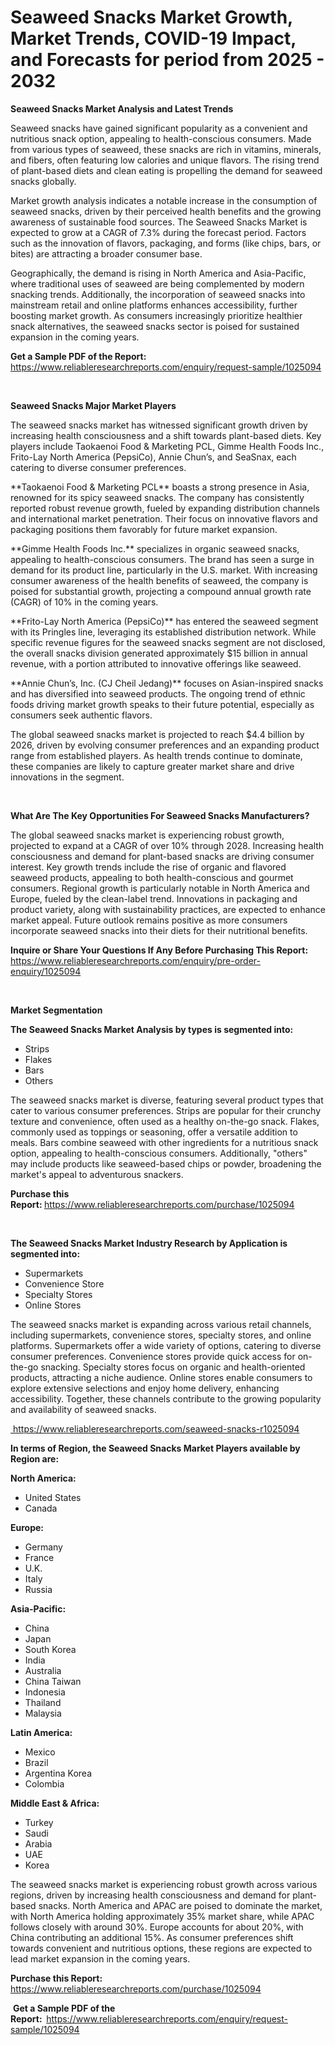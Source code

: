 <p><h1>Seaweed Snacks Market Growth, Market Trends, COVID-19 Impact, and Forecasts for period from 2025 - 2032</h1></p><p><strong>Seaweed Snacks Market Analysis and Latest Trends</strong></p>
<p><p>Seaweed snacks have gained significant popularity as a convenient and nutritious snack option, appealing to health-conscious consumers. Made from various types of seaweed, these snacks are rich in vitamins, minerals, and fibers, often featuring low calories and unique flavors. The rising trend of plant-based diets and clean eating is propelling the demand for seaweed snacks globally.</p><p>Market growth analysis indicates a notable increase in the consumption of seaweed snacks, driven by their perceived health benefits and the growing awareness of sustainable food sources. The Seaweed Snacks Market is expected to grow at a CAGR of 7.3% during the forecast period. Factors such as the innovation of flavors, packaging, and forms (like chips, bars, or bites) are attracting a broader consumer base.</p><p>Geographically, the demand is rising in North America and Asia-Pacific, where traditional uses of seaweed are being complemented by modern snacking trends. Additionally, the incorporation of seaweed snacks into mainstream retail and online platforms enhances accessibility, further boosting market growth. As consumers increasingly prioritize healthier snack alternatives, the seaweed snacks sector is poised for sustained expansion in the coming years.</p></p>
<p><strong>Get a Sample PDF of the Report:&nbsp;</strong> <a href="https://www.reliableresearchreports.com/enquiry/request-sample/1025094?utm_campaign=3108&utm_medium=2&utm_source=Github&utm_content=ia&utm_term=18042025&utm_id=seaweed-snacks">https://www.reliableresearchreports.com/enquiry/request-sample/1025094</a></p>
<p>&nbsp;</p>
<p><strong>Seaweed Snacks Major Market Players</strong></p>
<p><p>The seaweed snacks market has witnessed significant growth driven by increasing health consciousness and a shift towards plant-based diets. Key players include Taokaenoi Food & Marketing PCL, Gimme Health Foods Inc., Frito-Lay North America (PepsiCo), Annie Chun’s, and SeaSnax, each catering to diverse consumer preferences.</p><p>**Taokaenoi Food & Marketing PCL** boasts a strong presence in Asia, renowned for its spicy seaweed snacks. The company has consistently reported robust revenue growth, fueled by expanding distribution channels and international market penetration. Their focus on innovative flavors and packaging positions them favorably for future market expansion.</p><p>**Gimme Health Foods Inc.** specializes in organic seaweed snacks, appealing to health-conscious consumers. The brand has seen a surge in demand for its product line, particularly in the U.S. market. With increasing consumer awareness of the health benefits of seaweed, the company is poised for substantial growth, projecting a compound annual growth rate (CAGR) of 10% in the coming years.</p><p>**Frito-Lay North America (PepsiCo)** has entered the seaweed segment with its Pringles line, leveraging its established distribution network. While specific revenue figures for the seaweed snacks segment are not disclosed, the overall snacks division generated approximately $15 billion in annual revenue, with a portion attributed to innovative offerings like seaweed.</p><p>**Annie Chun’s, Inc. (CJ Cheil Jedang)** focuses on Asian-inspired snacks and has diversified into seaweed products. The ongoing trend of ethnic foods driving market growth speaks to their future potential, especially as consumers seek authentic flavors.</p><p>The global seaweed snacks market is projected to reach $4.4 billion by 2026, driven by evolving consumer preferences and an expanding product range from established players. As health trends continue to dominate, these companies are likely to capture greater market share and drive innovations in the segment.</p></p>
<p>&nbsp;</p>
<p><strong>What Are The Key Opportunities For Seaweed Snacks Manufacturers?</strong></p>
<p><p>The global seaweed snacks market is experiencing robust growth, projected to expand at a CAGR of over 10% through 2028. Increasing health consciousness and demand for plant-based snacks are driving consumer interest. Key growth trends include the rise of organic and flavored seaweed products, appealing to both health-conscious and gourmet consumers. Regional growth is particularly notable in North America and Europe, fueled by the clean-label trend. Innovations in packaging and product variety, along with sustainability practices, are expected to enhance market appeal. Future outlook remains positive as more consumers incorporate seaweed snacks into their diets for their nutritional benefits.</p></p>
<p><strong>Inquire or Share Your Questions If Any Before Purchasing This Report:</strong> <a href="https://www.reliableresearchreports.com/enquiry/pre-order-enquiry/1025094?utm_campaign=3108&utm_medium=2&utm_source=Github&utm_content=ia&utm_term=18042025&utm_id=seaweed-snacks">https://www.reliableresearchreports.com/enquiry/pre-order-enquiry/1025094</a></p>
<p>&nbsp;</p>
<p><strong>Market Segmentation</strong></p>
<p><strong>The Seaweed Snacks Market Analysis by types is segmented into:</strong></p>
<p><ul><li>Strips</li><li>Flakes</li><li>Bars</li><li>Others</li></ul></p>
<p><p>The seaweed snacks market is diverse, featuring several product types that cater to various consumer preferences. Strips are popular for their crunchy texture and convenience, often used as a healthy on-the-go snack. Flakes, commonly used as toppings or seasoning, offer a versatile addition to meals. Bars combine seaweed with other ingredients for a nutritious snack option, appealing to health-conscious consumers. Additionally, "others" may include products like seaweed-based chips or powder, broadening the market's appeal to adventurous snackers.</p></p>
<p><strong>Purchase this Report:&nbsp;</strong><a href="https://www.reliableresearchreports.com/purchase/1025094?utm_campaign=3108&utm_medium=2&utm_source=Github&utm_content=ia&utm_term=18042025&utm_id=seaweed-snacks">https://www.reliableresearchreports.com/purchase/1025094</a></p>
<p>&nbsp;</p>
<p><strong>The Seaweed Snacks Market Industry Research by Application is segmented into:</strong></p>
<p><ul><li>Supermarkets</li><li>Convenience Store</li><li>Specialty Stores</li><li>Online Stores</li></ul></p>
<p><p>The seaweed snacks market is expanding across various retail channels, including supermarkets, convenience stores, specialty stores, and online platforms. Supermarkets offer a wide variety of options, catering to diverse consumer preferences. Convenience stores provide quick access for on-the-go snacking. Specialty stores focus on organic and health-oriented products, attracting a niche audience. Online stores enable consumers to explore extensive selections and enjoy home delivery, enhancing accessibility. Together, these channels contribute to the growing popularity and availability of seaweed snacks.</p></p>
<p><a href="https://www.reliableresearchreports.com/seaweed-snacks-r1025094?utm_campaign=3108&utm_medium=2&utm_source=Github&utm_content=ia&utm_term=18042025&utm_id=seaweed-snacks">&nbsp;https://www.reliableresearchreports.com/seaweed-snacks-r1025094</a></p>
<p><strong>In terms of Region, the Seaweed Snacks Market Players available by Region are:</strong></p>
<p>
    <p> <strong> North America: </strong>
        <ul>
            <li>United States</li>
            <li>Canada</li>
        </ul>
        </p> 
    <p> <strong> Europe: </strong>
        <ul>
            <li>Germany</li>
            <li>France</li>
            <li>U.K.</li>
            <li>Italy</li>
            <li>Russia</li>
        </ul>
        </p> 
    <p> <strong> Asia-Pacific: </strong>
        <ul>
            <li>China</li>
            <li>Japan</li>
            <li>South Korea</li>
            <li>India</li>
            <li>Australia</li>
            <li>China Taiwan</li>
            <li>Indonesia</li>
            <li>Thailand</li>
            <li>Malaysia</li>
        </ul>
        </p> 
    <p> <strong> Latin America: </strong>
        <ul>
            <li>Mexico</li>
            <li>Brazil</li>
            <li>Argentina Korea</li>
            <li>Colombia</li>
        </ul>
        </p> 
    <p> <strong> Middle East & Africa: </strong>
        <ul>
            <li>Turkey</li>
            <li>Saudi</li>
            <li>Arabia</li>
            <li>UAE</li>
            <li>Korea</li>
        </ul>
    </p>
    </p>
<p><p>The seaweed snacks market is experiencing robust growth across various regions, driven by increasing health consciousness and demand for plant-based snacks. North America and APAC are poised to dominate the market, with North America holding approximately 35% market share, while APAC follows closely with around 30%. Europe accounts for about 20%, with China contributing an additional 15%. As consumer preferences shift towards convenient and nutritious options, these regions are expected to lead market expansion in the coming years.</p></p>
<p><strong>Purchase this Report: </strong><a href="https://www.reliableresearchreports.com/purchase/1025094?utm_campaign=3108&utm_medium=2&utm_source=Github&utm_content=ia&utm_term=18042025&utm_id=seaweed-snacks">https://www.reliableresearchreports.com/purchase/1025094</a></p>
<p>&nbsp;<strong>Get a Sample PDF of the Report:&nbsp;&nbsp;</strong><a href="https://www.reliableresearchreports.com/enquiry/request-sample/1025094?utm_campaign=3108&utm_medium=2&utm_source=Github&utm_content=ia&utm_term=18042025&utm_id=seaweed-snacks">https://www.reliableresearchreports.com/enquiry/request-sample/1025094</a></p>
<p><strong></strong></p>
<p><p></p><p></p><p></p></p>